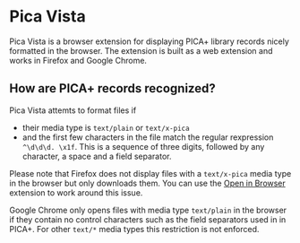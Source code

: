 # Pica Vista

Pica Vista is a browser extension for displaying PICA+ library records nicely
formatted in the browser. The extension is built as a web extension and works 
in Firefox and Google Chrome. 

## How are PICA+ records recognized?

Pica Vista attemts to format files if

 * their media type is `text/plain` or `text/x-pica`
 * and the first few characters in the file match the regular rexpression 
   `^\d\d\d. \x1f`. This is a sequence of three digits, followed by any
   character, a space and a field separator.

Please note that Firefox does not display files with a `text/x-pica` media
type in the browser but only downloads them. You can use the 
[Open in Browser](https://addons.mozilla.org/En-us/firefox/addon/open-in-browser/) 
extension to work around this issue.

Google Chrome only opens files with media type `text/plain` in the browser if
they contain no control characters such as the field separators used in in
PICA+. For other `text/*` media types this restriction is not enforced.

